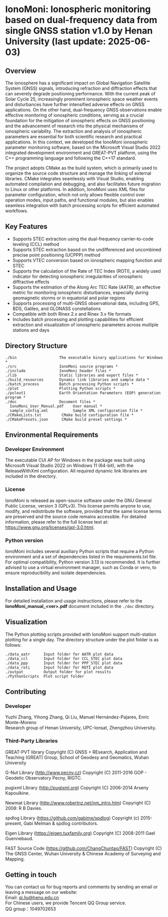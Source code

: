 # IonoMoni: Ionospheric monitoring based on dual-frequency data from single GNSS station v1.0 by Henan University (last update: 2025-06-03)

## Overview

The ionosphere has a significant impact on Global Navigation Satellite System (GNSS) signals, introducing refraction and diffraction effects that can severely degrade positioning performance. With the current peak of Solar Cycle 25, increasingly prominent ionospheric space weather events and disturbances have further intensified adverse effects on GNSS applications. On the other hand, dual-frequency GNSS observations enable effective monitoring of ionospheric conditions, serving as a crucial foundation for the mitigation of ionospheric effects on GNSS positioning and the advancement of research into the physical mechanisms of ionospheric variability. The extraction and analysis of ionospheric parameters are essential for both scientific research and practical applications. In this context, we developed the IonoMoni ionospheric parameter monitoring software, based on the Microsoft Visual Studio 2022 integrated development environment and GREAT-PVT platform, using the C++ programming language and following the C++17 standard. 

The project adopts CMake as the build system, which is primarily used to organize the source code structure and manage the linking of external libraries. CMake integrates seamlessly with Visual Studio, enabling automated compilation and debugging, and also facilitates future migration to Linux or other platforms. In addition, IonoMoni uses XML files for parameter configuration, which not only allows flexible control over operation modes, input paths, and functional modules, but also enables seamless integration with batch processing scripts for efficient automated workflows.

## Key Features

- Supports STEC extraction using the dual-frequency carrier-to-code leveling (CCL) method
- Supports STEC extraction based on the undifferenced and uncombined precise point positioning (UCPPP) method
- Supports VTEC conversion based on ionospheric mapping function and STEC
- Supports the calculation of the Rate of TEC Index (ROTI), a widely used indicator for detecting ionospheric irregularities of ionospheric diffractive effects
- Supports the estimation of the Along Arc TEC Rate (AATR), an effective metric for monitoring ionospheric disturbances, especially during geomagnetic storms or in equatorial and polar regions
- Supports processing of multi-GNSS observational data, including GPS, BDS, Galileo, and GLONASS constellations
- Compatible with both Rinex 2.x and Rinex 3.x file formats
- Includes batch processing and plotting capabilities for efficient extraction and visualization of ionospheric parameters across multiple stations and days

## Directory Structure

```
./bin                   The executable binary applications for Windows *
./src                   IonoMoni source programs *
./include               IonoMoni header files *
./lib                   Static libraries and export files *
./build_resources       Dynamic link libraries and sample data *
./batch_process         Batch processing Python scripts *
./plot                  Plotting Python scripts *
./poleut1               Earth Orientation Parameters (EOP) generation program *
./doc                   Document files *
  IonoMoni_User_Manual.pdf    User manual *
  sample_config.xml           Sample XML configuration file *
./CMakeLists.txt         CMake build configuration file *
./CMakePresets.json      CMake build preset settings *
```

## Environmental Requirements
### Developer Environment
The executable CUI AP for Windows in the package was built using Microsoft Visual Studio 2022 on Windows 11 (64-bit), with the ReleaseWithXml configuration. All required dynamic link libraries are included in the directory.
### License
IonoMoni is released as open-source software under the GNU General Public License, version 3 (GPLv3). This license permits anyone to use, modify, and redistribute the software, provided that the same license terms are preserved and the source code remains accessible.
For detailed information, please refer to the full license text at: https://www.gnu.org/licenses/gpl-3.0.html.
### Python version
IonoMoni includes several auxiliary Python scripts that require a Python environment and a set of dependencies listed in the requirements.txt file. For optimal compatibility, Python version 3.13 is recommended. It is further advised to use a virtual environment manager, such as Conda or venv, to ensure reproducibility and isolate dependencies.

## Installation and Usage

For detailed installation and usage instructions, please refer to the **IonoMoni_manual_\<ver\>.pdf** document included in the `./doc` directory.
<br>

## Visualization
The Python plotting scripts provided with IonoMoni support multi-station plotting for a single day. The directory structure under the plot folder is as follows:
```
./data_aatr      Input folder for AATR plot data
./data_ccl       Input folder for CCL_STEC plot data
./data_ppp       Input folder for PPP_STEC plot data
./data_roti      Input folder for ROTI plot data
./output         Output folder for plot results
./PythonScripts  Plot script folder
```

## Contributing
### Developer
Yuzhi Zhang, Yihong Zhang, Qi Liu, Manuel Hernández-Pajares, Enric Monte-Moreno
<br>
Research group of Henan University, UPC-Ionsat, Zhengzhou University.

### Third-Party Libraries
GREAT-PVT library 
Copyright (C) GNSS + REsearch, Application and Teaching (GREAT) Group, School of Geodesy and Geomatics, Wuhan University

G-Nut Library (http://www.pecny.cz)
Copyright (C) 2011-2016 GOP - Geodetic Observatory Pecny, RIGTC.

pugixml Library (http://pugixml.org)
Copyright (C) 2006-2014 Arseny Kapoulkine.

Newmat Library (http://www.robertnz.net/nm_intro.htm)
Copyright (C) 2008: R B Davies.

spdlog Library (https://github.com/gabime/spdlog)
Copyright (c) 2015-present, Gabi Melman & spdlog contributors.

Eigen Library (https://eigen.tuxfamily.org)
Copyright (C) 2008-2011 Gael Guennebaud.

FAST Source Code (https://github.com/ChangChuntao/FAST)
Copyright (C) The GNSS Center, Wuhan University & Chinese Academy of Surveying and Mapping.

## Getting in touch
You can contact us for bug reports and comments by sending an email or leaving a message on our website:
<br>
Email: qi.liu@henu.edu.cn
<br>
For Chinese users, we provide Tencent QQ Group service.
<br>
QQ group：1049702653

